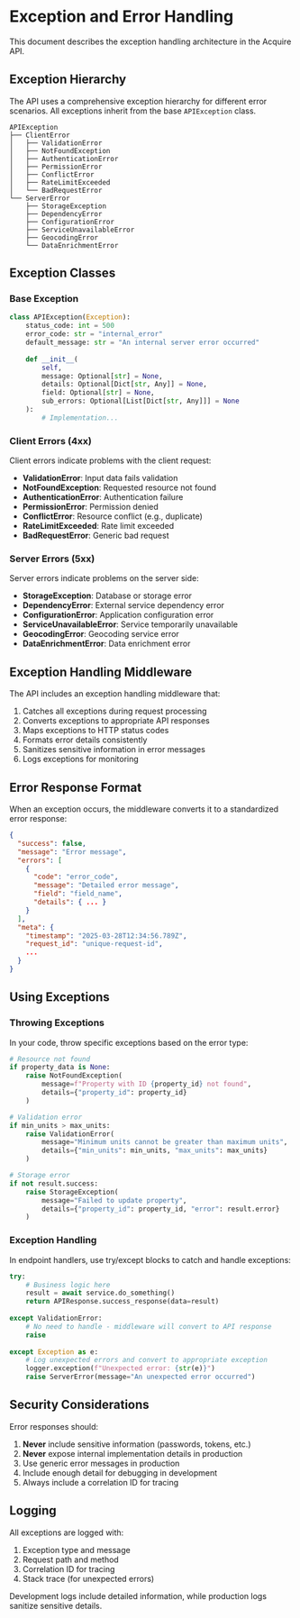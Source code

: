 # Exception and Error Handling

This document describes the exception handling architecture in the Acquire API.

## Exception Hierarchy

The API uses a comprehensive exception hierarchy for different error scenarios. All exceptions inherit from the base `APIException` class.

```
APIException
├── ClientError
│   ├── ValidationError
│   ├── NotFoundException
│   ├── AuthenticationError
│   ├── PermissionError
│   ├── ConflictError
│   ├── RateLimitExceeded
│   └── BadRequestError
└── ServerError
    ├── StorageException
    ├── DependencyError
    ├── ConfigurationError
    ├── ServiceUnavailableError
    ├── GeocodingError
    └── DataEnrichmentError
```

## Exception Classes

### Base Exception

```python
class APIException(Exception):
    status_code: int = 500
    error_code: str = "internal_error"
    default_message: str = "An internal server error occurred"
    
    def __init__(
        self, 
        message: Optional[str] = None, 
        details: Optional[Dict[str, Any]] = None,
        field: Optional[str] = None,
        sub_errors: Optional[List[Dict[str, Any]]] = None
    ):
        # Implementation...
```

### Client Errors (4xx)

Client errors indicate problems with the client request:

- **ValidationError**: Input data fails validation
- **NotFoundException**: Requested resource not found
- **AuthenticationError**: Authentication failure
- **PermissionError**: Permission denied
- **ConflictError**: Resource conflict (e.g., duplicate)
- **RateLimitExceeded**: Rate limit exceeded
- **BadRequestError**: Generic bad request

### Server Errors (5xx)

Server errors indicate problems on the server side:

- **StorageException**: Database or storage error
- **DependencyError**: External service dependency error
- **ConfigurationError**: Application configuration error
- **ServiceUnavailableError**: Service temporarily unavailable
- **GeocodingError**: Geocoding service error
- **DataEnrichmentError**: Data enrichment error

## Exception Handling Middleware

The API includes an exception handling middleware that:

1. Catches all exceptions during request processing
2. Converts exceptions to appropriate API responses
3. Maps exceptions to HTTP status codes
4. Formats error details consistently
5. Sanitizes sensitive information in error messages
6. Logs exceptions for monitoring

## Error Response Format

When an exception occurs, the middleware converts it to a standardized error response:

```json
{
  "success": false,
  "message": "Error message",
  "errors": [
    {
      "code": "error_code",
      "message": "Detailed error message",
      "field": "field_name",
      "details": { ... }
    }
  ],
  "meta": {
    "timestamp": "2025-03-28T12:34:56.789Z",
    "request_id": "unique-request-id",
    ...
  }
}
```

## Using Exceptions

### Throwing Exceptions

In your code, throw specific exceptions based on the error type:

```python
# Resource not found
if property_data is None:
    raise NotFoundException(
        message=f"Property with ID {property_id} not found",
        details={"property_id": property_id}
    )

# Validation error
if min_units > max_units:
    raise ValidationError(
        message="Minimum units cannot be greater than maximum units",
        details={"min_units": min_units, "max_units": max_units}
    )

# Storage error
if not result.success:
    raise StorageException(
        message="Failed to update property",
        details={"property_id": property_id, "error": result.error}
    )
```

### Exception Handling

In endpoint handlers, use try/except blocks to catch and handle exceptions:

```python
try:
    # Business logic here
    result = await service.do_something()
    return APIResponse.success_response(data=result)
    
except ValidationError:
    # No need to handle - middleware will convert to API response
    raise
    
except Exception as e:
    # Log unexpected errors and convert to appropriate exception
    logger.exception(f"Unexpected error: {str(e)}")
    raise ServerError(message="An unexpected error occurred")
```

## Security Considerations

Error responses should:

1. **Never** include sensitive information (passwords, tokens, etc.)
2. **Never** expose internal implementation details in production
3. Use generic error messages in production
4. Include enough detail for debugging in development
5. Always include a correlation ID for tracing

## Logging

All exceptions are logged with:

1. Exception type and message
2. Request path and method
3. Correlation ID for tracing
4. Stack trace (for unexpected errors)

Development logs include detailed information, while production logs sanitize sensitive details.